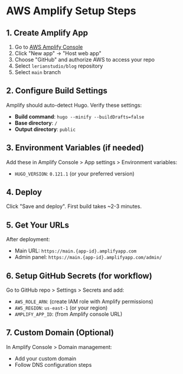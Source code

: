 # AWS Amplify Setup Steps

## 1. Create Amplify App
1. Go to [AWS Amplify Console](https://console.aws.amazon.com/amplify)
2. Click "New app" → "Host web app"
3. Choose "GitHub" and authorize AWS to access your repo
4. Select `lerianstudio/blog` repository
5. Select `main` branch

## 2. Configure Build Settings
Amplify should auto-detect Hugo. Verify these settings:
- **Build command**: `hugo --minify --buildDrafts=false`
- **Base directory**: `/`
- **Output directory**: `public`

## 3. Environment Variables (if needed)
Add these in Amplify Console > App settings > Environment variables:
- `HUGO_VERSION`: `0.121.1` (or your preferred version)

## 4. Deploy
Click "Save and deploy". First build takes ~2-3 minutes.

## 5. Get Your URLs
After deployment:
- Main URL: `https://main.{app-id}.amplifyapp.com`
- Admin panel: `https://main.{app-id}.amplifyapp.com/admin/`

## 6. Setup GitHub Secrets (for workflow)
Go to GitHub repo > Settings > Secrets and add:
- `AWS_ROLE_ARN`: (create IAM role with Amplify permissions)
- `AWS_REGION`: `us-east-1` (or your region)
- `AMPLIFY_APP_ID`: (from Amplify console URL)

## 7. Custom Domain (Optional)
In Amplify Console > Domain management:
- Add your custom domain
- Follow DNS configuration steps